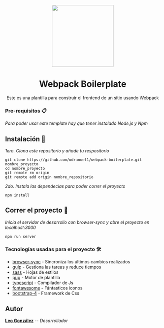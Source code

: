 <div align="center">
  <a href="https://webpack.js.org/">
    <img width="200" height="200" src="https://webpack.js.org/assets/icon-square-big.svg">
  </a>
  <br>
  <h1>Webpack Boilerplate</h1>
  <p>
    Este es una plantilla para construir el frontend de
    un sitio usando Webpack
  </p>
</div>

### Pre-requisitos 📋
_Para poder usar este template hay que tener instalado Node.js y Npm_

## Instalación 🔧
_1ero. Clona este repositorio y añade tu respositorio_

```
git clone https://github.com/odranoel1/webpack-boilerplate.git nombre_proyecto
cd nombre_proyecto
git remote rm origin
git remote add origin nombre_repositorio
```

_2do. Instala las dependecias para poder correr el proyecto_

```
npm install
```

## Correr el proyecto 🚀
_Inicia el servidor de desarrollo con browser-sync y abre el proyecto en localhost:3000_

```
npm run server
```

### Tecnologías usadas para el proyecto 🛠️

* [browser-sync](https://www.browsersync.io/) - Sincroniza los últimos cambios realizados
* [gulp](https://gulpjs.com/) - Gestiona las tareas y reduce tiempos
* [sass](https://sass-lang.com/) - Hojas de estilos
* [pug](https://pugjs.org/api/getting-started.html) - Motor de plantilla
* [typescript](https://www.typescriptlang.org/) - Compilador de Js
* [fontawesome](https://fontawesome.com/) - Fántasticos iconos
* [bootstrap-4](https://getbootstrap.com/docs/4.0/getting-started/introduction/) - Framework de Css

## Autor
**[Leo González](https://github.com/odranoel1)** -- *Desarrollador*
